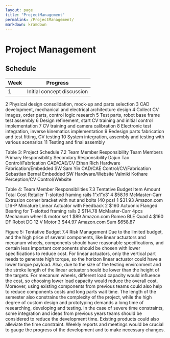 ```yaml
---
layout: page
title: "ProjectManagement"
permalink: /ProjectManagement/
markdown: kramdown
---
```


# Project Management
## Schedule
| Week | Progress |
| --- | --- |
| 1 | Initial concept discussion |
2
Physical design consolidation, mock-up and parts selection
3
CAD development, mechanical and electrical architecture design
4
Collect CV images, order parts, control logic research 
5
Test parts, robot base frame test assembly
6
Design refinement, start CV training and initial control implementation 
7
CV training and camera calibration
8
Electronic test integration,  inverse kinematics implementation
9
Redesign parts fabrication and test fitting, CV testing 
10
System integration, assembly and testing with various scenarios 
11
Testing and final assembly

Table 3: Project Schedule
7.2 Team Member Responsibility
Team Members
Primary Responsibility
Secondary Responsibility
Dajun Tao
Control/Fabrication
CAD/CAE/CV
Ethan Rich
Hardware
Fabrication/Embedded SW
Sam Yin
CAD/CAE
Control/CV/Fabrication
Sebastian Bernal
Embedded SW
Hardware/Website
Valmiki Kothare
Perception/CV
Control/Website

Table 4: Team Member Responsibilities
7.3 Tentative Budget
Item
Amount
Total Cost
Retailer
T-slotted framing rails 1”x1”x3’
4
$58.16
McMaster-Carr
Extrusion corner bracket with nut and bolts (40 pcs)
1
$31.93
Amazon.com
L16-P Miniature Linear Actuator with Feedback
2
$160
Actuonix
Flanged Bearing for T-slotted framing rails
2
$114.78
McMaster-Carr
4pcs Mechanum wheel & motor set
1
$89
Amazon.com
Romeo BLE Quad
4
$160
DF Robot
DC 12 V Motor
3
$44.97
Amazon.com
Sum
$658.87



Figure 5: Tentative Budget
7.4 Risk Management
Due to the limited budget, and the high price of several components, like linear actuators and mecanum wheels, components should have reasonable specifications, and certain less important components should be chosen with lower specifications to reduce cost. For linear actuators, only the vertical part needs to generate high torque, so the horizon linear actuator could have a lower torque payload. Also, due to the size of the testing environment and the stroke length of the linear actuator should be lower than the height of the targets. For mecanum wheels, different load capacity would influence the cost, so choosing lower load capacity would reduce the overall cost. Moreover, using existing components from previous teams could also help to reduce components costs and long parts wait time.
The length of the semester also constrains the complexity of the project, while the high degree of custom design and prototyping demands a long time of researching, developing and testing. In the case of severe time constraints, some integration and ideas from previous years teams should be considered to reduce the development time. Existing products could also alleviate the time constraint. Weekly reports and meetings would be crucial to gauge the progress of the development and to make necessary changes.
